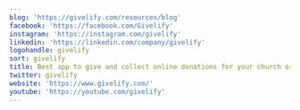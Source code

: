 ```yaml
---
blog: 'https://givelify.com/resources/blog'
facebook: 'https://facebook.com/Givelify'
instagram: 'https://instagram.com/givelify'
linkedin: 'https://linkedin.com/company/givelify'
logohandle: givelify
sort: givelify
title: Best app to give and collect online donations for your church or nonprofit
twitter: givelify
website: 'https://www.givelify.com/'
youtube: 'https://youtube.com/givelify'
---
```

